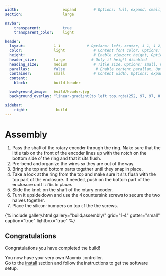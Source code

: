 ```yaml
---
width:                    expand        # Options: full, expand, small, xsmall
section:                  large

navbar:
    transparent:          true
    transparent_color:    light

header:
  layout:             1-1            # Options: left, center, 1-1, 1-2, 1-3 or 2-3. Left, right options display this pages title and subtitle. 1-1, 1-2, 1-3 or 2-3 options display content of block file/s.
  color:              light             # Content font color, Options: light, dark
  height:                               # Enable viewport height, Options: full
  header_size:        large            # Only if height disabled
  heading_size:       medium            # Title size, Options: small, medium, large
  parallax:           false              # Enable content parallax, Options: true
  container:          small             # Content width, Options: expand, small, xsmall
  content:
    block:            build-header

  background_image:   build/header.jpg
  background_overlay: "linear-gradient(to left top,rgba(252, 97, 97, 0.8) 0%, rgba(69, 69, 69, 0.8) 80%)"

sidebar:
    right:             build
---
```


# Assembly
1. Pass the shaft of the rotary encoder through the ring. Make sure that the little tab on the front of the encoder lines up with the notch on the bottom side of the ring and that it sits flush.
2. Pre-bend and organize the wires so they are out of the way.
3. Bring the top and bottom parts together until they snap in place.
4. Take a look at the ring from the top and make sure it sits flush with the top part of the enclosure. If needed, push on the bottom part of the enclosure until it fits in place.
5. Slide the knob on the shaft of the rotary encoder.
6. Turn it upside down and use the 4 countersink screws to secure the two halves together.
7. Place the silicon-bumpers on top of the the screws. 

{% include gallery.html 
  gallery="build/assembly/"
  grid="1-4"
  gutter="small"
  caption="true"
  lightbox="true"
%}

## Congratulations
Congratulations you have completed the build!

You now have your very own Maxmix controller.   
Go to the [install](/install/) section and follow the instructions to get the software setup.
